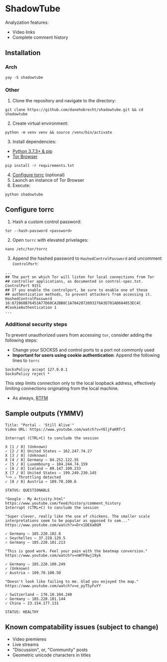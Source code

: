 # ShadowTube
Analyzation features:
 - Video links
 - Complete comment history
## Installation
### Arch
`yay -S shadowtube`
### Other
1. Clone the repository and navigate to the directory:
```
git clone https://github.com/danehobrecht/shadowtube.git && cd shadowtube
```
2. Create virtual environment:
```
python -m venv venv && source /venv/bin/activate
```
3. Install dependencies:
 - [Python 3.7.3+ & pip](https://www.python.org/downloads/)
 - [Tor Browser](https://www.torproject.org/)
```
pip install -r requirements.txt
```
4. [Configure torrc](#configure-torrc) (optional)
5. Launch an instance of Tor Browser
6. Execute:
```
python shadowtube
```
## Configure torrc
1. Hash a custom control password:
```
tor --hash-password <password>
```
2. Open `torrc` with elevated privelages:
```
nano /etc/tor/torrc
```
3. Append the hashed password to `HashedControlPassword` and uncomment `ControlPort`:
```
...
## The port on which Tor will listen for local connections from Tor
## controller applications, as documented in control-spec.txt.
ControlPort 9151
## If you enable the controlport, be sure to enable one of these
## authentication methods, to prevent attackers from accessing it.
HashedControlPassword 16:872860B76453A77D60CA2BB8C1A7042072093276A3D701AD684053EC4C
#CookieAuthentication 1
...
```
### Additional security steps
To prevent unauthorized users from accessing `tor`, consider adding the following steps:
- Change your SOCKS5 and control ports to a port not commonly used
- **Important for users using cookie authentication**: Append the following lines to `torrc`
```
SocksPolicy accept 127.0.0.1
SocksPolicy reject *
```
This step limits connection only to the local loopback address, effectively limiting connections originating from the local machine.
- As always, [RTFM](https://2019.www.torproject.org/docs/documentation.html.en#UpToSpeed)
## Sample outputs (YMMV)
```
Title: "Portal - 'Still Alive'"
Video URL: https://www.youtube.com/watch?v=Y6ljFaKRTrI

Interrupt (CTRL+C) to conclude the session

X [1 / 8] (Unknown)
✓ [2 / 8] United States — 162.247.74.27
X [3 / 8] (Unknown)
X [4 / 8] Germany — 84.252.122.55
✓ [5 / 8] Luxembourg — 104.244.74.159
✓ [6 / 8] Iceland — 89.147.109.233
X [7 / 8] United States — 199.249.230.145
╰─> ⚠ Throttling detected
✓ [8 / 8] Austria — 109.70.100.6

STATUS: QUESTIONABLE
```
```
"Google - My Activity.html"
https://www.youtube.com/feed/history/comment_history
Interrupt (CTRL+C) to conclude the session

"Super clever, really like the use of chickens. The smaller scale interpretations seem to be popular as opposed to som..."
https://www.youtube.com/watch?v=Drx1DEXa0GM

✓ Germany — 185.220.102.8
✓ Seychelles — 37.228.129.5
✓ Germany — 185.220.101.213

"This is good work. Feel your pain with the beatmap conversion."
https://www.youtube.com/watch?v=nWfF8wj19yk

✓ Germany — 185.220.100.249
✓ (Unknown)
✓ Austria — 109.70.100.50

"Doesn't look like failing to me. Glad you enjoyed the map."
https://www.youtube.com/watch?v=e_pyT5yFuYY

✓ Switzerland — 176.10.104.240
✓ Germany — 185.220.101.144
✓ China — 23.154.177.131

STATUS: HEALTHY
```
## Known compatability issues (subject to change)
 - Video premieres
 - Live streams
 - "Discussion", or, "Community" posts
 - Geometric unicode characters in titles
